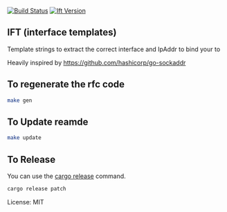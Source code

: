 [![Build Status](https://travis-ci.org/camerondavison/ift.svg?branch=master)](https://travis-ci.org/camerondavison/ift)
[![Ift Version](https://img.shields.io/crates/v/ift.svg)](https://crates.io/crates/ift)

## IFT (interface templates)

Template strings to extract the correct interface and IpAddr to bind your to

Heavily inspired by https://github.com/hashicorp/go-sockaddr


## To regenerate the rfc code
```bash
make gen
```

## To Update reamde
```bash
make update
```

## To Release

You can use the [cargo release](https://github.com/sunng87/cargo-release) command.

```bash
cargo release patch
```

License: MIT
